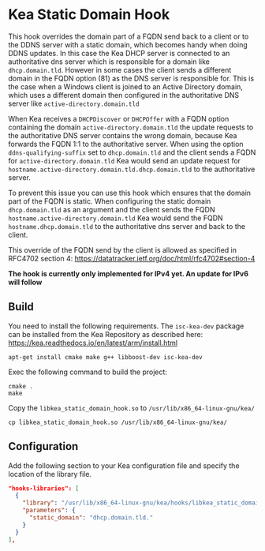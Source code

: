 # Kea Static Domain Hook
This hook overrides the domain part of a FQDN send back to a client or to the DDNS server with a static domain, which
becomes handy when doing DDNS updates. In this case the Kea DHCP server is connected to an authoritative dns server
which is responsible for a domain like `dhcp.domain.tld`. However in some cases the client sends a different domain in
the FQDN option (81) as the DNS server is responsible for. This is the case when a Windows client is joined to an Active
Directory domain, which uses a different domain then configured in the authoritative DNS server
like `active-directory.domain.tld`

When Kea receives a `DHCPDiscover` or `DHCPOffer` with a FQDN option containing the domain `active-directory.domain.tld`
the update requests to the authoritative DNS server contains the wrong domain, because Kea forwards the FQDN 1:1 to the
authoritative server. When using the option `ddns-qualifying-suffix` set to `dhcp.domain.tld` and the client sends a
FQDN for `active-directory.domain.tld` Kea would send an update request
for `hostname.active-directory.domain.tld.dhcp.domain.tld` to the authoritative server.

To prevent this issue you can use this hook which ensures that the domain part of the FQDN is static. When configuring
the static domain `dhcp.domain.tld` as an argument and the client sends the FQDN `hostname.active-directory.domain.tld`
Kea would send the FQDN `hostname.dhcp.domain.tld` to the authoritative dns server and back to the client.

This override of the FQDN send by the client is allowed as specified in RFC4702 section 4: https://datatracker.ietf.org/doc/html/rfc4702#section-4

**The hook is currently only implemented for IPv4 yet. An update for IPv6 will follow**

## Build
You need to install the following requirements. The `isc-kea-dev` package can be installed from the Kea Repository as described here: https://kea.readthedocs.io/en/latest/arm/install.html 
```
apt-get install cmake make g++ libboost-dev isc-kea-dev
```
Exec the following command to build the project:
```shell
cmake .
make
```

Copy the `libkea_static_domain_hook.so` to `/usr/lib/x86_64-linux-gnu/kea/`
```shell
cp libkea_static_domain_hook.so /usr/lib/x86_64-linux-gnu/kea/
```

## Configuration
Add the following section to your Kea configuration file and specify the location of the library file.
```json
"hooks-libraries": [
  {
    "library": "/usr/lib/x86_64-linux-gnu/kea/hooks/libkea_static_domain_hook.so",
    "parameters": {
      "static_domain": "dhcp.domain.tld."
    }
  }
],
```